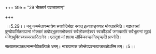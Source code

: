 +++
title = "29 भोक्तारं यज्ञतपसाम्"

+++
  
  
।।5.29।। ननु कथमेतावन्मात्रेण स्पर्शादिमोक्षः स्यात् इत्याशङ्क्याह
भोक्तारमिति। यज्ञतपसां पुण्योपार्जिततापानां भोक्तारं तापोद्भूतरसभोक्तारं
सर्वलोकमहेश्वरं स्वक्रीडार्थं जगत्कर्तारं सर्वभूतानां सुहृदं
भक्तिमुक्तिस्वरूपरसादिदानेन। एतादृशं मां ज्ञात्वा लौकिकाच्छान्तिमृच्छतिं
प्राप्नोति।  
  
सन्न्यासरूपकथनान्मनोवैकल्पिकं भ्रमम्। नाशयामास
कौन्तेयप्रश्नव्याजान्नतोऽस्मि तम्।।5।।
